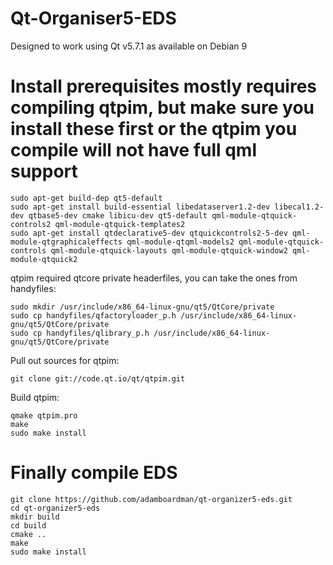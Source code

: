 # Qt-Organiser5-EDS

Designed to work using Qt v5.7.1 as available on Debian 9

# Install prerequisites mostly requires compiling qtpim, but make sure you install these first or the qtpim you compile will not have full qml support
```
sudo apt-get build-dep qt5-default
sudo apt-get install build-essential libedataserver1.2-dev libecal1.2-dev qtbase5-dev cmake libicu-dev qt5-default qml-module-qtquick-controls2 qml-module-qtquick-templates2
sudo apt-get install qtdeclarative5-dev qtquickcontrols2-5-dev qml-module-qtgraphicaleffects qml-module-qtqml-models2 qml-module-qtquick-controls qml-module-qtquick-layouts qml-module-qtquick-window2 qml-module-qtquick2
```
qtpim required qtcore private headerfiles, you can take the ones from handyfiles:
```
sudo mkdir /usr/include/x86_64-linux-gnu/qt5/QtCore/private
sudo cp handyfiles/qfactoryloader_p.h /usr/include/x86_64-linux-gnu/qt5/QtCore/private
sudo cp handyfiles/qlibrary_p.h /usr/include/x86_64-linux-gnu/qt5/QtCore/private
```

Pull out sources for qtpim:
```
git clone git://code.qt.io/qt/qtpim.git
```
Build qtpim:
```
qmake qtpim.pro
make
sudo make install
```

# Finally compile EDS

```
git clone https://github.com/adamboardman/qt-organizer5-eds.git
cd qt-organizer5-eds
mkdir build
cd build
cmake ..
make
sudo make install
```

